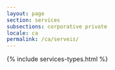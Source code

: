 ```yaml
---
layout: page
section: services
subsections: corporative private
locale: ca
permalink: /ca/serveis/
---
```


{% include services-types.html %}
